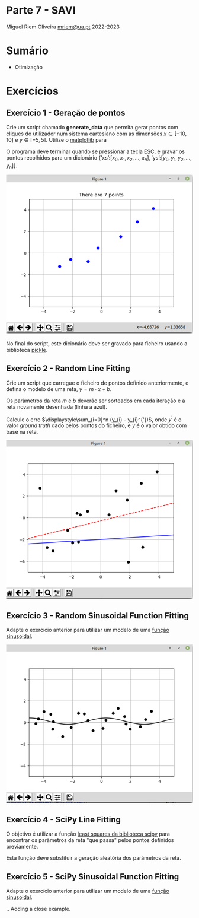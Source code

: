 Parte 7 - SAVI
==============
Miguel Riem Oliveira <mriem@ua.pt>
2022-2023

# Sumário

- Otimização

# Exercícios

## Exercício 1 - Geração de pontos

Crie um script chamado **generate_data** que permita gerar pontos com cliques do utilizador num sistema cartesiano com as dimensões $x \in [-10, 10]$ e $y \in [-5, 5]$.  Utilize o [matplotlib](https://matplotlib.org/) para 

O programa deve terminar quando se pressionar a tecla ESC, e gravar os pontos recolhidos para um dicionário  $\left\lbrace\text{'xs':} [x_0,x_1, x_2, ..., x_n] , \text{'ys':} [y_0,y_1, y_2, ..., y_n]\right\rbrace$.

![Image](docs/points.png)

No final do script, este dicionário deve ser gravado para ficheiro usando a biblioteca [pickle](https://docs.python.org/3/library/pickle.html).

## Exercício 2 - Random Line Fitting

Crie um script que carregue o ficheiro de pontos definido anteriormente, e defina o modelo de uma reta, $y = m \cdot x + b$.

Os parâmetros da reta $m$ e $b$ deverão ser sorteados em cada iteração e a reta novamente desenhada (linha a azul).

Calcule o erro $\displaystyle\sum_{i=0}^n (y_{i} - y_{i}^{'})$, onde $y^{'}$ é o valor _ground truth_ dado pelos pontos do ficheiro, e $y$ é o valor obtido com base na reta.

![Image](docs/fitting_random.png)


## Exercício 3 - Random Sinusoidal Function Fitting

Adapte o exercício anterior para utilizar um modelo de uma [função sinusoidal](https://yoshiwarabooks.org/trig/The-General-Sinusoidal-Function.html).


![Image](docs/sinusoidal_fitting.png)

## Exercício 4 - SciPy Line Fitting

O objetivo é utilizar a função [least squares da biblioteca scipy](https://docs.scipy.org/doc/scipy/reference/generated/scipy.optimize.least_squares.html) para encontrar os parâmetros da reta "que passa" pelos pontos definidos previamente.

Esta função deve substituir a geração aleatória dos parâmetros da reta.

## Exercício 5 - SciPy Sinusoidal Function Fitting 

Adapte o exercício anterior para utilizar um modelo de uma [função sinusoidal](https://yoshiwarabooks.org/trig/The-General-Sinusoidal-Function.html).


..
Adding a close example.
